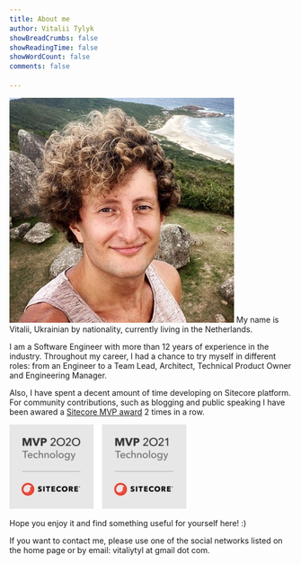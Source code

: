 ```yaml
---
title: About me
author: Vitalii Tylyk
showBreadCrumbs: false
showReadingTime: false
showWordCount: false
comments: false

---
```

![Vitalii Tylyk](avatar.jpg#center)
My name is Vitalii, Ukrainian by nationality, currently living in the Netherlands.

I am a Software Engineer with more than 12 years of experience in the industry. Throughout my career, I had a chance to try myself in different roles: from an Engineer to a Team Lead, Architect, Technical Product Owner and Engineering Manager. 

Also, I have spent a decent amount of time developing on Sitecore platform. For community contributions, such as blogging and public speaking I have been awared a [Sitecore MVP award](https://mvp.sitecore.com/en) 2 times in a row.

![Sitecore MVP award 2020](sitecore-mvp-badge.jpg#center)

Hope you enjoy it and find something useful for yourself here! :)

If you want to contact me, please use one of the social networks listed on the home page or by email: vitaliytyl at gmail dot com.